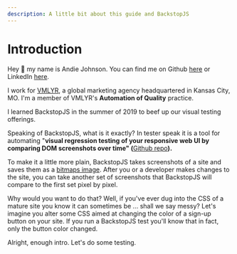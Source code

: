 ```yaml
---
description: A little bit about this guide and BackstopJS
---
```


# Introduction

Hey 👋 my name is Andie Johnson. You can find me on Github [here](https://github.com/An-dy1) or LinkedIn [here](https://www.linkedin.com/in/andrea-j-817411152/). 

I work for [VMLYR](https://www.vmlyr.com/), a global marketing agency headquartered in Kansas City, MO. I'm a member of VMLYR's **Automation of Quality** practice.

I learned BackstopJS in the summer of 2019 to beef up our visual testing offerings. 

Speaking of BackstopJS, what is it exactly? In tester speak it is a tool for automating "**visual regression testing of your responsive web UI by comparing DOM screenshots over time" \(**[Github repo](https://github.com/garris/BackstopJS)**\).**

To make it a little more plain, BackstopJS takes screenshots of a site and saves them as a [bitmaps image](https://en.wikipedia.org/wiki/Bitmap). After you or a developer makes changes to the site, you can take another set of screenshots that BackstopJS will compare to the first set pixel by pixel. 

Why would you want to do that? Well, if you've ever dug into the CSS of a mature site you know it can sometimes be ... shall we say messy? Let's imagine you alter some CSS aimed at changing the color of a sign-up button on your site. If you run a BackstopJS test you'll know that in fact, only the button color changed.

Alright, enough intro. Let's do some testing.

